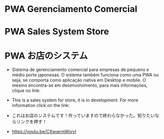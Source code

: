 # PWA Gerenciamento Comercial
# PWA Sales System Store
# PWA お店のシステム
  - Sistema de gerenciamento comercial para empresas de pequeno e médio porte japonesas.
  O sistema também funciona como uma PWA ou seja, se comporta como aplicação nativa em Desktop e mobile.
  O mesmo encontra-se em desenvolvimento, para mais informações, clique no link:

 - This is a sales system for store, it is in development. For more information click on the link:
 
 - これはお店のシステムです！作っていますので終わらなかった。知りたいならリンクを押す！
 
 - https://youtu.be/CXwwrmWivvI
